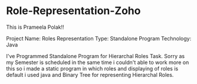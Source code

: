 # Role-Representation-Zoho
This is Prameela Polak!!

 Project Name: Roles Representation
 Type: Standalone Program
 Technology: Java

 I've Programmed Standalone Program  for Hierarchal Roles Task.
 Sorry as my Semester is scheduled in the same time i couldn't  able to work more on this so i made a static program in which roles and displaying of roles is default
 i  used java and Binary Tree for representing Hierarchal Roles.
